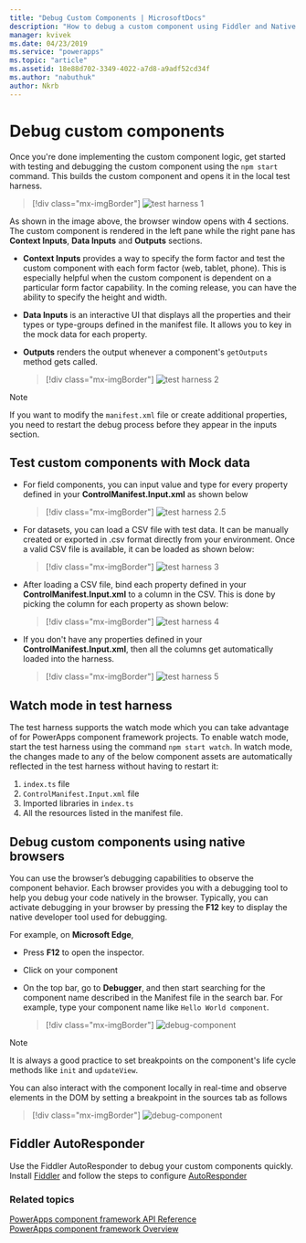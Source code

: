 ```yaml
---
title: "Debug Custom Components | MicrosoftDocs"
description: "How to debug a custom component using Fiddler and Native debugging"
manager: kvivek
ms.date: 04/23/2019
ms.service: "powerapps"
ms.topic: "article"
ms.assetid: 18e88d702-3349-4022-a7d8-a9adf52cd34f
ms.author: "nabuthuk"
author: Nkrb
---
```

# Debug custom components

Once you're done implementing the custom component logic, get started with testing and debugging the custom component using the `npm start` command. This builds the custom component and opens it in the local test harness.

> [!div class="mx-imgBorder"]
> ![test harness 1](media/test-harness-1.png "test harness 1")

As shown in the image above, the browser window opens with 4 sections. The custom component is rendered in the left pane while the right pane has **Context Inputs**, **Data Inputs** and **Outputs** sections.

- **Context Inputs** provides a way to specify the form factor and test the custom component with each form factor (web, tablet, phone). This is especially helpful when the custom component is dependent on a particular form factor capability. In the coming release, you can have the ability to specify the height and width.
- **Data Inputs** is an interactive UI that displays all the properties and their types or type-groups defined in the manifest file. It allows you to key in the mock data for each property. 
- **Outputs** renders the output whenever a component's `getOutputs` method gets called.  

     > [!div class="mx-imgBorder"]
     > ![test harness 2](media/test-harness-2.png "test harness 2")

> [!NOTE]
> If you want to modify the `manifest.xml` file or create additional properties, you need to restart the debug process before they appear in the inputs section.

## Test custom components with Mock data

- For field components, you can input value and type for every property defined in your **ControlManifest.Input.xml** as shown below

   > [!div class="mx-imgBorder"]
   > ![test harness 2.5](media/test-harness-2.5.png "test harness 2.5")

- For datasets, you can load a CSV file with test data. It can be manually created or exported in .csv format directly from your environment. Once a valid CSV file is available, it can be loaded as shown below:

   > [!div class="mx-imgBorder"]
   > ![test harness 3](media/test-harness-3.png "test harness 3")

- After loading a CSV file, bind each property defined in your **ControlManifest.Input.xml** to a column in the CSV. This is done by picking the column for each property as shown below:

    > [!div class="mx-imgBorder"]
    > ![test harness 4](media/test-harness-4.png "test harness 4")

- If you don't have any properties defined in your **ControlManifest.Input.xml**, then all the columns get automatically loaded into the harness.

   > [!div class="mx-imgBorder"]
   > ![test harness 5](media/test-harness-5.png "test harness 5")


## Watch mode in test harness

The test harness supports the watch mode which you can take advantage of for PowerApps component framework projects. To enable watch mode, start the test harness using the command `npm start watch`. In watch mode, the changes made to any of the below component assets are automatically reflected in the test harness without having to restart it:

1.	`index.ts` file
2.	`ControlManifest.Input.xml` file
3.	Imported libraries in `index.ts`
4.	All the resources listed in the manifest file.

## Debug custom components using native browsers

You can use the browser’s debugging capabilities to observe the component behavior. Each browser provides you with a debugging tool to help you debug your code natively in the browser. Typically, you can activate debugging in your browser by pressing the **F12** key to display the native developer tool used for debugging.

For example, on **Microsoft Edge**,

- Press **F12** to open the inspector.
- Click on your component
- On the top bar, go to **Debugger**, and then start searching for the component name described in the Manifest file in the search bar. For example, type your component name like `Hello World component`.

     > [!div class="mx-imgBorder"]
     > ![debug-component](media/debug-control.png "Debug component")

> [!NOTE]
> It is always a good practice to set breakpoints on the component's life cycle methods like `init` and `updateView`.

You can also interact with the component locally in real-time and observe elements in the DOM by setting a breakpoint in the sources tab as follows

> [!div class="mx-imgBorder"]
> ![debug-component](media/debug-control-1.png "Debug component 1")

## Fiddler AutoResponder

Use the Fiddler AutoResponder to debug your custom components quickly. Install [Fiddler](https://www.telerik.com/download/fiddler) and follow the steps to configure [AutoResponder](https://docs.microsoft.com/dynamics365/customer-engagement/developer/streamline-javascript-development-fiddler-autoresponder)

### Related topics

[PowerApps component framework API Reference](reference/index.md)<br/>
[PowerApps component framework Overview](overview.md)

